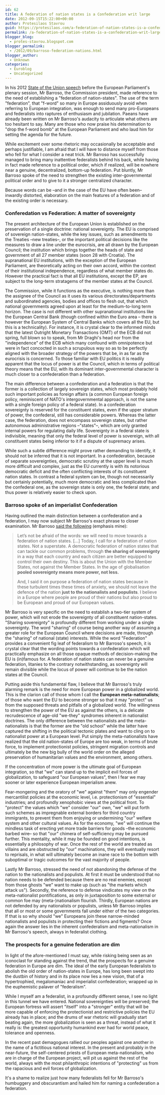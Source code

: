 ```yaml
---
id: 62
title: A federation of nation states is a Confederation writ large
date: 2012-09-15T15:22:00+00:00
author: Protesilaos Stavrou
guid: https://protesilaos.com/a-federation-of-nation-states-is-a-confederation-writ-large/
permalink: /a-federation-of-nation-states-is-a-confederation-writ-large/
blogger_blog:
  - protes-stavrou.blogspot.com
blogger_permalink:
  - /2012/09/barroso-federation-nations.html
blogger_author:
  - Unknown
categories:
  - Euroblog
  - Uncategorized
---
```

In his 2012 <a href="http://ec.europa.eu/commission_2010-2014/president/news/archives/2012/09/20120912_1_en.htm">State of the Union speech</a> before the European Parliament's plenary session, Mr Barroso, the Commission president, made reference to the need of establishing a "federation of nation-states". The use of the term "federation", that "f-word" so many in Europe assiduously avoid when referring to European integration, was enough to send many pro-Europeans and federalists into raptures of enthusiasm and jubilation. Paeans have already been written on Mr Barroso's audacity to articulate what others are too hesitant to say. Many are those who now praise his determination to "drop the f-word bomb" at the European Parliament and who laud him for setting the agenda for the future.

While excitement over some rhetoric may occasionally be acceptable and perhaps justifiable, I am afraid that I will have to distance myself from those who fell for what I consider a neat trick. Mr Barroso has successfully managed to bring many inattentive federalists behind his back, while having in fact made reference to a political order, which if realized, will be nowhere near a genuine, decentralized, bottom-up federation. Put bluntly, Mr Barroso spoke of the need to strengthen the existing inter-governmental political order and to give to it a stronger centralized character.

Because words can be –and in the case of the EU have often been– inwardly distorted, elaboration on the main features of a federation and of the existing order is necessary.

### Conferedation vs Federation: A matter of sovereignty

The present architecture of the European Union is established on the preservation of a single doctrine: national sovereignty. The EU is comprised of sovereign nation-states, while the key issues, such as amendments to the Treaties –new treaties–, or the important political decisions like the measures to draw a line under the eurocrisis, are all drawn by the European Council; the institution which brings together the heads of state and government of all 27 member states (soon 28 with Croatia). The supranational EU institutions, with the exception of the European Parliament, are theoretically acting on their own accord, within the context of their institutional independence, regardless of what member states do. However the practical fact is that all EU institutions, except the EP, are subject to the long-term stratagems of the member states at the Council.

The Commission, while it functions as the executive, is nothing more than the assignee of the Council as it uses its various directorates/departments and subordinated agencies, bodies and offices to flesh out, that which national governments agreed upon at least for the medium-to-long term horizon. The case is not different with other supranational institutions like the European Central Bank (though confined within the Euro area – there is however the European System of Central Banks which covers all the EU, but this is a technicality). For instance, it is crystal clear to the informed minds that the latest Outright Monetary Transactions (OMT) of the ECB did not spring, full blown so to speak, from Mr Draghi's head nor from the "independence" of the ECB which many confound with omnipotence but were in fact concocted in such a scrupulous way so as to be perfectly aligned with the broader strategy of the powers that be, in as far as the eurocrisis is concerned. To those familiar with EU politics it is readily apparent that the locus of power is at the Council, which in terms of political theory means that the EU, with its dominant inter-governmental character is much closer to a confederation than a federation.

The main difference between a confederation and a federation is that the former is a collection of largely sovereign states, which most probably hold such important policies as foreign affairs (a common European foreign policy, reminiscent of NATO's intergovernmental approach, is not the same with a single foreign policy of a federal state). In a confederation sovereignty is reserved for the constituent states, even if the upper stratum of power, the confederal, still has considerable powers. Whereas the latter case, the federation, does not encompass sovereign states, but rather autonomous administrative regions –"states"–, which are only granted internal powers for regulating daily life. Sovereignty in a federal state is indivisible, meaning that only the federal level of power is sovereign, with all constituent states being inferior to it if a dispute of supremacy arises.

While such a subtle difference might prove rather demanding to identify, it should not be inferred that it is not important. In a confederation, because of separate sovereignties, democratic scrutiny at the upper level is much more difficult and complex, just as the EU currently is with its notorious democratic deficit and the often conflicting interests of its constituent nation states. In contrast a federal system can be, though not necessarily but certainly potentially, much more democratic and less complicated than the confederal one, as the sovereign state is only one, the federal state; and thus power is relatively easier to check upon.

### Barroso spoke of an imperialist Confederation

Having outlined the main distinction between a confederation and a federation, I may now subject Mr Barroso's exact phrase to closer examination. Mr Barroso <a href="http://europa.eu/rapid/pressReleasesAction.do?reference=SPEECH/12/596&format=HTML&aged=0&language=EN&guiLanguage=en" rel="nofollow">said the following</a> (emphasis mine):

> Let’s not be afraid of the words: we will need to move towards a federation of nation states. [...] Today, I call for a federation of nation states. Not a superstate. A democratic federation of nation states that can tackle our common problems, through **the sharing of sovereignty** in a way that each country and each citizen are better equipped to control their own destiny. This is about the Union with the Member States, not against the Member States. In the age of globalisation **pooled sovereignty means more power, not less.**
>
> And, I said it on purpose a federation of nation states because in these turbulent times these times of anxiety, we should not leave the defence of the nation **just to the nationalists and populists**. I believe in a Europe where people are proud of their nations but also proud to be European and proud of our European values.

Mr Barroso is very specific on the need to establish a two-tier system of power, which will not erode the sovereignty of all constituent nation-states. "Sharing sovereignty" is profoundly different from working under a single sovereignty. The word "sharing" of course being another way of assuming a greater role for the European Council where decisions are made, through the "sharing" of national (state) interests. While the word "Federation" provides a convenient fig leaf of federalism to Mr Barroso's speech, it is crystal clear that the wording points towards a confederation which will practically emphasize on all those opaque methods of decision-making the EU is (in)famous for. A federation of nation states can never be a genuine federation, litanies to the contrary notwithstanding, as sovereignty will remain divisible while the locus of power will continue to be the nation states at the Council.

Putting aside this fundamental flaw, I believe that Mr Barroso's truly alarming remark is the need for more European power in a globalized world. This is the clarion call of those whom I call the **European meta-nationalists**; of those who want the EU to become stronger so that it may "protect" us from the supposed threats and pitfalls of a globalized world. The willingness to strengthen the power of the EU as against the others, is a delicate recrudescence of age-old "we-they" syndromes inherent in nationalist doctrines. The only difference between the nationalists and the meta-nationalists is that the former are the "old school" while the latter have captured the shifting in the political tectonic plates and want to cling on to nationalist power at a European level. Put simply the meta-nationalists have realized that the old nation-states of Europe are too weak, in terms of brute force, to implement protectionist policies, stringent migration controls and ultimately be the new big bully of the world order on the alleged preservation of humanitarian values and the environment, among others.

If the concentration of more power is the ultimate goal of European integration, so that "we" can stand up to the implicit evil forces of globalization, to safeguard "our European values", then I fear we may sooner or later experience European imperialism anew.

Fear-mongering and the oratory of "we" against "them" may only engender mercantilist policies at the economic level, i.e. protectionism of "essential" industries; and profoundly xenophobic views at the political front. To "protect" the values which "we" consider "our" own, "we" will put forth such schemes as impregnable external borders for third country immigrants, to prevent them from enjoying or undermining "our" welfare system and other cultural values. As for the economy, "we" will continue the mindless task of erecting yet more trade barriers for goods –the economic barbed wire– so that "our" chimera of self-sufficiency may be pursued further. This mentality, while it may be founded on good intentions, is essentially a philosophy of war. Once the rest of the world are treated as villains and are obstructed by "our" machinations, they will eventually resort to reprisals, in what will ultimately become an inane race to the bottom with suboptimal or tragic outcomes for the vast majority of people.

Lastly Mr Barroso, stressed the need of not abandoning the defense of the nation to the nationalists and populists. At first it must be understood that no nation needs to be defended because there are no real enemies, except from those ghosts "we" want to make up (such as "the markets which attack us"). Secondly, the reference to defense vindicates my view on the meta-nationalist pontifications, as only in juxtaposition to some external or common foe may (meta-)nationalism flourish. Thirdly, European nations are not defended by any nationalists or populists, unless Mr Barroso implies that all or most or some governments fall under either of the two categories. If that is so why should "we" Europeans join these narrow-minded nationalists and populists in protecting their fictions and figments? Once again the answer lies in the inherent confederalism and meta-nationalism in Mr Barroso's speech, always in federalist clothing.

### The prospects for a genuine federation are dim

In light of the afore-mentioned I must say, while risking being seen as an iconoclast for standing against the trend, that the prospects for a genuine federation in Europe are dim. The ideal of the early European federalists to abolish the old order of nation-states in Europe, has long been swept into the dustbin of history and in its place now lies a new vision, that of a hypertrophied, megalomaniac and imperialist confederation; wrapped up in the euphemistic palaver of "federalism".

While I myself am a federalist, in a profoundly different sense, I see no light in this tunnel we have entered. National sovereignties will be preserved; the European fortress will assert "itself" into a "stronger" entity that will be more capable of enforcing the protectionist and restrictive policies the EU already has in place; and the drums of war rhetoric will gradually start beating again, the more globalization is seen as a threat, instead of what it really is: the greatest opportunity humankind ever had for world peace, tolerance and openness.

In the recent past demagogues rallied our peoples against one another in the name of a fictitious national interest. In the present and probably in the near-future, the self-centered priests of European meta-nationalism, who are in charge of the European project, will pit us against the rest of the world, always with the most philanthropic intentions of "protecting" us from the rapacious and evil forces of globalization.

It's a shame to realize just how many federalists fell for Mr Barroso's humbuggery and obscurantism and hailed him for naming a confederation a federation.
